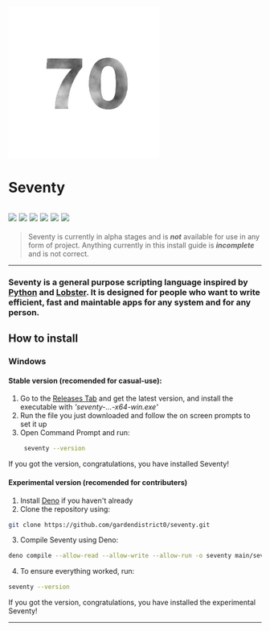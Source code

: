 <img src="docs/assets/seventy.png" width="300" />

# Seventy


![](https://img.shields.io/github/last-commit/gardendistrict0/seventy)
![](https://img.shields.io/github/repo-size/gardendistrict0/seventy)
![](https://img.shields.io/github/issues/gardendistrict0/seventy)
![](https://img.shields.io/github/issues-pr/gardendistrict0/seventy)
![](https://img.shields.io/github/contributors/gardendistrict0/seventy)
![](https://img.shields.io/github/commit-activity/m/gardendistrict0/seventy)
---

> Seventy is currently in alpha stages and is ***not*** available for use in any form of project. Anything currently in this install guide is ***incomplete*** and is not correct.
---
### Seventy is a general purpose scripting language inspired by [Python](https://www.python.org) and [Lobster](https://strlen.com/lobster/). It is designed for people who want to write efficient, fast and maintable apps for any system and for any person.


## How to install

### Windows
#### Stable version (recomended for casual-use):
1. Go to the [Releases Tab](https://github.com/gardendistrict0/seventy/releases) and get the latest version, and install the executable with *'seventy-...-x64-win.exe'*
2. Run the file you just downloaded and follow the on screen prompts to set it up
3. Open Command Prompt and run:
    ```bash
     seventy --version 
    ```
If you got the version, congratulations, you have installed Seventy!

#### Experimental version (recomended for contributers)
1. Install [Deno](https://deno.land) if you haven't already
2. Clone the repository using:
```bash
git clone https://github.com/gardendistrict0/seventy.git
```

3. Compile Seventy using Deno:
```bash
deno compile --allow-read --allow-write --allow-run -o seventy main/seventy.ts
```

4. To ensure everything worked, run:
```bash
seventy --version
```

If you got the version, congratulations, you have installed the experimental Seventy!

---


